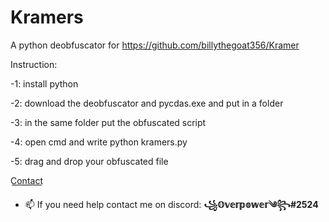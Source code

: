 # Kramers
A python deobfuscator for https://github.com/billythegoat356/Kramer

Instruction:

-1: install python  

-2: download the deobfuscator and pycdas.exe and put in a folder  

-3: in the same folder put the obfuscated script      

-4: open cmd and write python kramers.py  

-5: drag and drop your obfuscated file  

C͟o͟n͟t͟a͟c͟t͟
- 📫 If you need help contact me on discord: **꧁𝕆𝕧𝕖𝕣𝕡𝕠𝕨𝕖𝕣༄꧂#2524**
